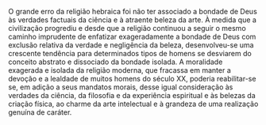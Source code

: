 ﻿O grande erro da religião hebraica foi não ter associado a bondade de Deus às verdades factuais da ciência e à atraente beleza da arte. À medida que a civilização progrediu e desde que a religião continuou a seguir o mesmo caminho imprudente de enfatizar exageradamente a bondade de Deus com exclusão relativa da verdade e negligência da beleza, desenvolveu-se uma crescente tendência para determinados tipos de homens se desviarem do conceito abstrato e dissociado da bondade isolada. A moralidade exagerada e isolada da religião moderna, que fracassa em manter a devoção e a lealdade de muitos homens do século XX, poderia reabilitar-se se, em adição a seus mandatos morais, desse igual consideração às verdades da ciência, da filosofia e da experiência espiritual e às belezas da criação física, ao charme da arte intelectual e à grandeza de uma realização genuína de caráter.